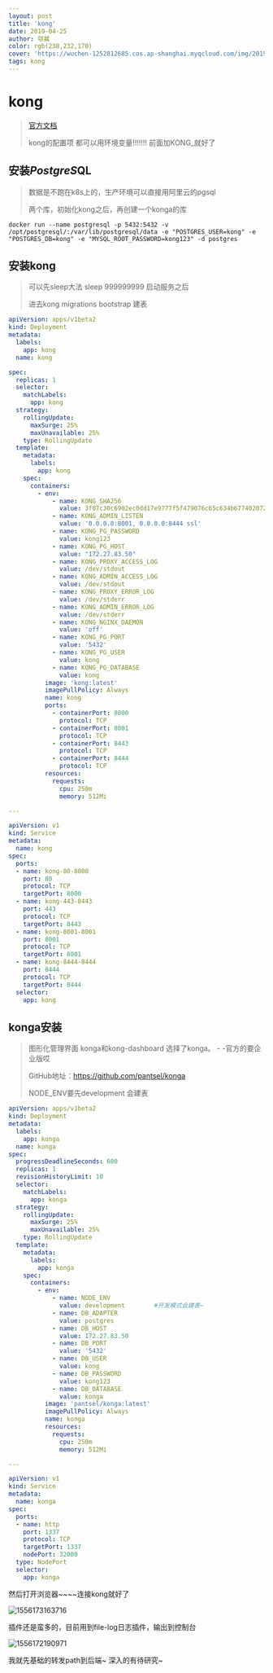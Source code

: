 ```yaml
---
layout: post
title: 'kong'
date: 2019-04-25
author: 邬晨
color: rgb(238,232,170)
cover: 'https://wuchen-1252812685.cos.ap-shanghai.myqcloud.com/img/2019-04-25/th.jpg'
tags: kong
---
```




# kong

> [官方文档](https://docs.konghq.com/1.1.x/configuration/#environment-variables)
>
> kong的配置项 都可以用环境变量!!!!!!! 前面加KONG_就好了

## 安装*PostgreS*QL

> 数据是不跑在k8s上的，生产环境可以直接用阿里云的pgsql
>
> 两个库，初始化kong之后，再创建一个konga的库

```shell
docker run --name postgresql -p 5432:5432 -v /opt/postgresql/:/var/lib/postgresql/data -e "POSTGRES_USER=kong" -e "POSTGRES_DB=kong" -e "MYSQL_ROOT_PASSWORD=kong123" -d postgres
```



## 安装kong

> 可以先sleep大法  sleep 999999999 启动服务之后
>
> 进去kong migrations bootstrap  建表

```yaml
apiVersion: apps/v1beta2
kind: Deployment
metadata:
  labels:
    app: kong
  name: kong

spec:
  replicas: 1
  selector:
    matchLabels:
      app: kong
  strategy:
    rollingUpdate:
      maxSurge: 25%
      maxUnavailable: 25%
    type: RollingUpdate
  template:
    metadata:
      labels:
        app: kong
    spec:
      containers:
        - env:
            - name: KONG_SHA256
              value: 3f07c30c6902ec0dd17e9777f5f479076c65c634b677402072414ca9d31dc810
            - name: KONG_ADMIN_LISTEN
              value: '0.0.0.0:8001, 0.0.0.0:8444 ssl'
            - name: KONG_PG_PASSWORD
              value: kong123
            - name: KONG_PG_HOST
              value: "172.27.83.50"
            - name: KONG_PROXY_ACCESS_LOG
              value: /dev/stdout
            - name: KONG_ADMIN_ACCESS_LOG
              value: /dev/stdout
            - name: KONG_PROXY_ERROR_LOG
              value: /dev/stderr
            - name: KONG_ADMIN_ERROR_LOG
              value: /dev/stderr
            - name: KONG_NGINX_DAEMON
              value: 'off'
            - name: KONG_PG_PORT
              value: '5432'
            - name: KONG_PG_USER
              value: kong
            - name: KONG_PG_DATABASE
              value: kong
          image: 'kong:latest'
          imagePullPolicy: Always
          name: kong
          ports:
            - containerPort: 8000
              protocol: TCP
            - containerPort: 8001
              protocol: TCP
            - containerPort: 8443
              protocol: TCP
            - containerPort: 8444
              protocol: TCP
          resources:
            requests:
              cpu: 250m
              memory: 512Mi

---

apiVersion: v1
kind: Service
metadata:
  name: kong
spec:
  ports:
  - name: kong-80-8000
    port: 80
    protocol: TCP
    targetPort: 8000
  - name: kong-443-8443
    port: 443
    protocol: TCP
    targetPort: 8443
  - name: kong-8001-8001
    port: 8001
    protocol: TCP
    targetPort: 8001
  - name: kong-8444-8444
    port: 8444
    protocol: TCP
    targetPort: 8444
  selector:
    app: kong

```



## konga安装

> 图形化管理界面 konga和kong-dashboard 选择了konga。 - -官方的要企业版哎
>
> GitHub地址：<https://github.com/pantsel/konga>
>
> NODE_ENV要先development  会建表

```yaml
apiVersion: apps/v1beta2
kind: Deployment
metadata:
  labels:
    app: konga
  name: konga
spec:
  progressDeadlineSeconds: 600
  replicas: 1
  revisionHistoryLimit: 10
  selector:
    matchLabels:
      app: konga
  strategy:
    rollingUpdate:
      maxSurge: 25%
      maxUnavailable: 25%
    type: RollingUpdate
  template:
    metadata:
      labels:
        app: konga
    spec:
      containers:
        - env:
            - name: NODE_ENV
              value: development        #开发模式会建表~
            - name: DB_ADAPTER
              value: postgres
            - name: DB_HOST
              value: 172.27.83.50
            - name: DB_PORT
              value: '5432'
            - name: DB_USER
              value: kong
            - name: DB_PASSWORD
              value: kong123
            - name: DB_DATABASE
              value: konga
          image: 'pantsel/konga:latest'
          imagePullPolicy: Always
          name: konga
          resources:
            requests:
              cpu: 250m
              memory: 512Mi

---

apiVersion: v1
kind: Service
metadata:
  name: konga
spec:
  ports:
  - name: http
    port: 1337
    protocol: TCP
    targetPort: 1337
    nodePort: 32000
  type: NodePort
  selector:
    app: konga

```

然后打开浏览器~~~~连接kong就好了

![1556173163716](https://wuchen-1252812685.cos.ap-shanghai.myqcloud.com/img/2019-04-25/1556173163716.png)



插件还是蛮多的，目前用到file-log日志插件，输出到控制台

![1556172190971](https://wuchen-1252812685.cos.ap-shanghai.myqcloud.com/img/2019-04-25/1556172190971.png)



我就先基础的转发path到后端~ 深入的有待研究~
